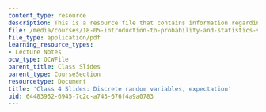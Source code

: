 ```yaml
---
content_type: resource
description: This is a resource file that contains information regarding class 4.
file: /media/courses/18-05-introduction-to-probability-and-statistics-spring-2014/6448395269457c2ca743676f4a9a0783_MIT18_05S14_class4_slides.pdf
file_type: application/pdf
learning_resource_types:
- Lecture Notes
ocw_type: OCWFile
parent_title: Class Slides
parent_type: CourseSection
resourcetype: Document
title: 'Class 4 Slides: Discrete random variables, expectation'
uid: 64483952-6945-7c2c-a743-676f4a9a0783
---
```

